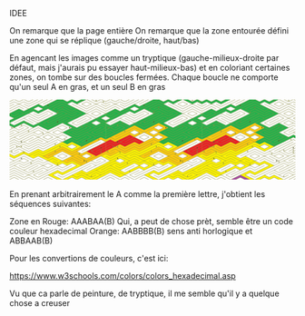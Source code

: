
IDEE

On remarque que la page entière 
On remarque que la zone entourée défini une zone qui se réplique (gauche/droite, haut/bas) 

En agencant les images comme un tryptique (gauche-milieux-droite par défaut, mais j'aurais pu essayer haut-milieux-bas)
et en coloriant certaines zones, on tombe sur des boucles fermées. Chaque boucle ne comporte qu'un seul A en gras, et un seul B en gras

![Puzzle complete](Puzzle-30.PNG)

En prenant arbitrairement le A comme la première lettre, j'obtient les séquences suivantes:

Zone en Rouge:  AAABAA(B) Qui, a peut de chose prèt, semble être un code couleur hexadecimal 
Orange: AABBBB(B) sens anti horlogique et ABBAAB(B) 

Pour les convertions de couleurs, c'est ici:

https://www.w3schools.com/colors/colors_hexadecimal.asp

Vu que ca parle de peinture, de tryptique, il me semble qu'il y a quelque chose a creuser


